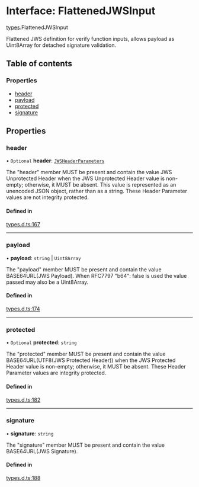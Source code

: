 # Interface: FlattenedJWSInput

[types](../modules/types.md).FlattenedJWSInput

Flattened JWS definition for verify function inputs, allows payload as
Uint8Array for detached signature validation.

## Table of contents

### Properties

- [header](types.FlattenedJWSInput.md#header)
- [payload](types.FlattenedJWSInput.md#payload)
- [protected](types.FlattenedJWSInput.md#protected)
- [signature](types.FlattenedJWSInput.md#signature)

## Properties

### header

• `Optional` **header**: [`JWSHeaderParameters`](types.JWSHeaderParameters.md)

The "header" member MUST be present and contain the value JWS
Unprotected Header when the JWS Unprotected Header value is non-
empty; otherwise, it MUST be absent.  This value is represented as
an unencoded JSON object, rather than as a string.  These Header
Parameter values are not integrity protected.

#### Defined in

[types.d.ts:167](https://github.com/panva/jose/blob/v3.16.0/src/types.d.ts#L167)

___

### payload

• **payload**: `string` \| `Uint8Array`

The "payload" member MUST be present and contain the value
BASE64URL(JWS Payload). When RFC7797 "b64": false is used
the value passed may also be a Uint8Array.

#### Defined in

[types.d.ts:174](https://github.com/panva/jose/blob/v3.16.0/src/types.d.ts#L174)

___

### protected

• `Optional` **protected**: `string`

The "protected" member MUST be present and contain the value
BASE64URL(UTF8(JWS Protected Header)) when the JWS Protected
Header value is non-empty; otherwise, it MUST be absent.  These
Header Parameter values are integrity protected.

#### Defined in

[types.d.ts:182](https://github.com/panva/jose/blob/v3.16.0/src/types.d.ts#L182)

___

### signature

• **signature**: `string`

The "signature" member MUST be present and contain the value
BASE64URL(JWS Signature).

#### Defined in

[types.d.ts:188](https://github.com/panva/jose/blob/v3.16.0/src/types.d.ts#L188)
